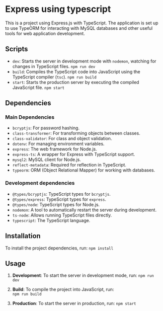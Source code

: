 # Express using typescript

This is a project using Express.js with TypeScript. The application is set up to use TypeORM for interacting with MySQL databases and other useful tools for web application development.

## Scripts

- `dev`: Starts the server in development mode with `nodemon`, watching for changes in TypeScript files.
`npm run dev`
- `build`: Compiles the TypeScript code into JavaScript using the TypeScript compiler (`tsc`).
`npm run build`
- `start`: Starts the production server by executing the compiled JavaScript file.
`npm start`

## Dependencies

### Main Dependencies

-   `bcryptjs`: For password hashing.
-   `class-transformer`: For transforming objects between classes.
-   `class-validator`: For class and object validation.
-   `dotenv`: For managing environment variables.
-   `express`: The web framework for Node.js.
-   `express-ts`: A wrapper for Express with TypeScript support.
-   `mysql2`: MySQL client for Node.js.
-   `reflect-metadata`: Required for reflection in TypeScript.
-   `typeorm`: ORM (Object Relational Mapper) for working with databases.


### Development dependencies

-   `@types/bcryptjs`: TypeScript types for `bcryptjs`.
-   `@types/express`: TypeScript types for `express`.
-   `@types/node`: TypeScript types for Node.js.
-   `nodemon`: A tool to automatically restart the server during development.
-   `ts-node`: Allows running TypeScript files directly.
-   `typescript`: The TypeScript language.

## Installation

To install the project dependencies, run:
`npm install`

## Usage

1.  **Development**: To start the server in development mode, run:
        `npm run dev` 
    
2.  **Build**: To compile the project into JavaScript, run:   
    `npm run build` 
    
3.  **Production**: To start the server in production, run:
            `npm start`